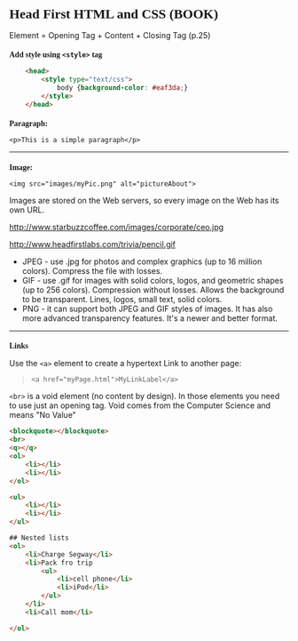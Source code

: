 <style>

    h1 {
        font-family: Verdana;
        font-size: 24px;
    }
    
    h2 {
        font-family: Verdana;
        font-size: 14px;
        /*text-transform: uppercase;*/
        /*color:#c00000;*/
    }

</style>    

# Head First HTML and CSS (BOOK)

Element = Opening Tag + Content + Closing Tag (p.25)

## Add style using `<style>` tag
```html
    <head>
        <style type="text/css">
            body {background-color: #eaf3da;}
        </style>
    </head>
```
## Paragraph: 
`<p>This is a simple paragraph</p>`

---------------------------------------
## Image:
`<img src="images/myPic.png" alt="pictureAbout">`

Images are stored on the Web servers, so every image on the Web has its own URL.

http://www.starbuzzcoffee.com/images/corporate/ceo.jpg

http://www.headfirstlabs.com/trivia/pencil.gif

* JPEG - use .jpg for photos and complex graphics (up to 16 million colors). Compress the file with losses.
* GIF - use .gif for images with solid colors, logos, and geometric shapes (up to 256 colors). Compression without losses. Allows the background to be transparent. Lines, logos, small text, solid colors.
* PNG - it can support both JPEG and GIF styles of images. It has also more advanced transparency features. It's a newer and better format.

---------------------------------------
## Links
Use the `<a>` element to create a hypertext Link to another page:

>`<a href="myPage.html">MyLinkLabel</a>`

`<br>` is a void element (no content by design). In those elements you need to use just an opening tag. Void comes from the Computer Science and means "No Value"

```html
<blockquote></blockquote>
<br>
<q></q>
<ol>
    <li></li>
    <li></li>
</ol>

<ul>
    <li></li>
    <li></li>
</ul>

## Nested lists
<ol>
    <li>Charge Segway</li>
    <li>Pack fro trip
        <ul>
            <li>cell phone</li>
            <li>iPod</li>
        </ul>
    </li>
    <li>Call mom</li>

</ol>

